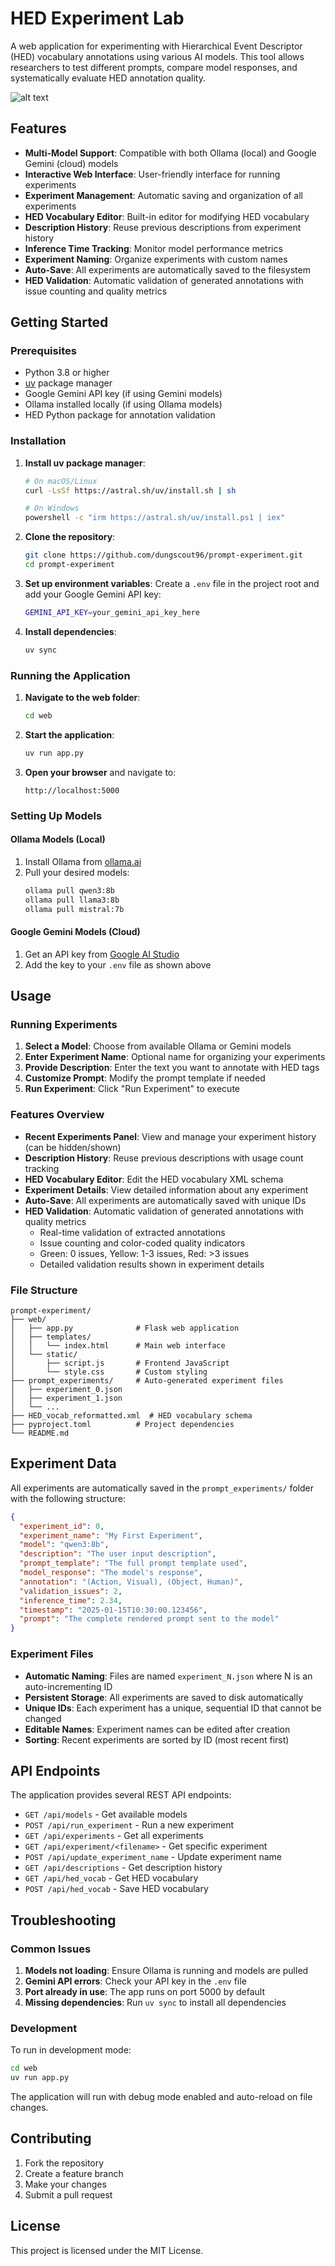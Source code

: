 # HED Experiment Lab

A web application for experimenting with Hierarchical Event Descriptor (HED) vocabulary annotations using various AI models. This tool allows researchers to test different prompts, compare model responses, and systematically evaluate HED annotation quality.

![alt text](image.png)

## Features

- **Multi-Model Support**: Compatible with both Ollama (local) and Google Gemini (cloud) models
- **Interactive Web Interface**: User-friendly interface for running experiments
- **Experiment Management**: Automatic saving and organization of all experiments
- **HED Vocabulary Editor**: Built-in editor for modifying HED vocabulary
- **Description History**: Reuse previous descriptions from experiment history
- **Inference Time Tracking**: Monitor model performance metrics
- **Experiment Naming**: Organize experiments with custom names
- **Auto-Save**: All experiments are automatically saved to the filesystem
- **HED Validation**: Automatic validation of generated annotations with issue counting and quality metrics

## Getting Started

### Prerequisites

- Python 3.8 or higher
- [uv](https://github.com/astral-sh/uv) package manager
- Google Gemini API key (if using Gemini models)
- Ollama installed locally (if using Ollama models)
- HED Python package for annotation validation

### Installation

1. **Install uv package manager**:
   ```bash
   # On macOS/Linux
   curl -LsSf https://astral.sh/uv/install.sh | sh
   
   # On Windows
   powershell -c "irm https://astral.sh/uv/install.ps1 | iex"
   ```

2. **Clone the repository**:
   ```bash
   git clone https://github.com/dungscout96/prompt-experiment.git
   cd prompt-experiment
   ```

3. **Set up environment variables**:
   Create a `.env` file in the project root and add your Google Gemini API key:
   ```bash
   GEMINI_API_KEY=your_gemini_api_key_here
   ```

4. **Install dependencies**:
   ```bash
   uv sync
   ```

### Running the Application

1. **Navigate to the web folder**:
   ```bash
   cd web
   ```

2. **Start the application**:
   ```bash
   uv run app.py
   ```

3. **Open your browser** and navigate to:
   ```
   http://localhost:5000
   ```

### Setting Up Models

#### Ollama Models (Local)
1. Install Ollama from [ollama.ai](https://ollama.ai)
2. Pull your desired models:
   ```bash
   ollama pull qwen3:8b
   ollama pull llama3:8b
   ollama pull mistral:7b
   ```

#### Google Gemini Models (Cloud)
1. Get an API key from [Google AI Studio](https://aistudio.google.com/app/apikey)
2. Add the key to your `.env` file as shown above

## Usage

### Running Experiments

1. **Select a Model**: Choose from available Ollama or Gemini models
2. **Enter Experiment Name**: Optional name for organizing your experiments
3. **Provide Description**: Enter the text you want to annotate with HED tags
4. **Customize Prompt**: Modify the prompt template if needed
5. **Run Experiment**: Click "Run Experiment" to execute

### Features Overview

- **Recent Experiments Panel**: View and manage your experiment history (can be hidden/shown)
- **Description History**: Reuse previous descriptions with usage count tracking
- **HED Vocabulary Editor**: Edit the HED vocabulary XML schema
- **Experiment Details**: View detailed information about any experiment
- **Auto-Save**: All experiments are automatically saved with unique IDs
- **HED Validation**: Automatic validation of generated annotations with quality metrics
  - Real-time validation of extracted annotations
  - Issue counting and color-coded quality indicators
  - Green: 0 issues, Yellow: 1-3 issues, Red: >3 issues
  - Detailed validation results shown in experiment details

### File Structure

```
prompt-experiment/
├── web/
│   ├── app.py              # Flask web application
│   ├── templates/
│   │   └── index.html      # Main web interface
│   └── static/
│       ├── script.js       # Frontend JavaScript
│       └── style.css       # Custom styling
├── prompt_experiments/     # Auto-generated experiment files
│   ├── experiment_0.json
│   ├── experiment_1.json
│   └── ...
├── HED_vocab_reformatted.xml  # HED vocabulary schema
├── pyproject.toml          # Project dependencies
└── README.md
```

## Experiment Data

All experiments are automatically saved in the `prompt_experiments/` folder with the following structure:

```json
{
  "experiment_id": 0,
  "experiment_name": "My First Experiment",
  "model": "qwen3:8b",
  "description": "The user input description",
  "prompt_template": "The full prompt template used",
  "model_response": "The model's response",
  "annotation": "(Action, Visual), (Object, Human)",
  "validation_issues": 2,
  "inference_time": 2.34,
  "timestamp": "2025-01-15T10:30:00.123456",
  "prompt": "The complete rendered prompt sent to the model"
}
```

### Experiment Files

- **Automatic Naming**: Files are named `experiment_N.json` where N is an auto-incrementing ID
- **Persistent Storage**: All experiments are saved to disk automatically
- **Unique IDs**: Each experiment has a unique, sequential ID that cannot be changed
- **Editable Names**: Experiment names can be edited after creation
- **Sorting**: Recent experiments are sorted by ID (most recent first)

## API Endpoints

The application provides several REST API endpoints:

- `GET /api/models` - Get available models
- `POST /api/run_experiment` - Run a new experiment
- `GET /api/experiments` - Get all experiments
- `GET /api/experiment/<filename>` - Get specific experiment
- `POST /api/update_experiment_name` - Update experiment name
- `GET /api/descriptions` - Get description history
- `GET /api/hed_vocab` - Get HED vocabulary
- `POST /api/hed_vocab` - Save HED vocabulary

## Troubleshooting

### Common Issues

1. **Models not loading**: Ensure Ollama is running and models are pulled
2. **Gemini API errors**: Check your API key in the `.env` file
3. **Port already in use**: The app runs on port 5000 by default
4. **Missing dependencies**: Run `uv sync` to install all dependencies

### Development

To run in development mode:

```bash
cd web
uv run app.py
```

The application will run with debug mode enabled and auto-reload on file changes.

## Contributing

1. Fork the repository
2. Create a feature branch
3. Make your changes
4. Submit a pull request

## License

This project is licensed under the MIT License.
